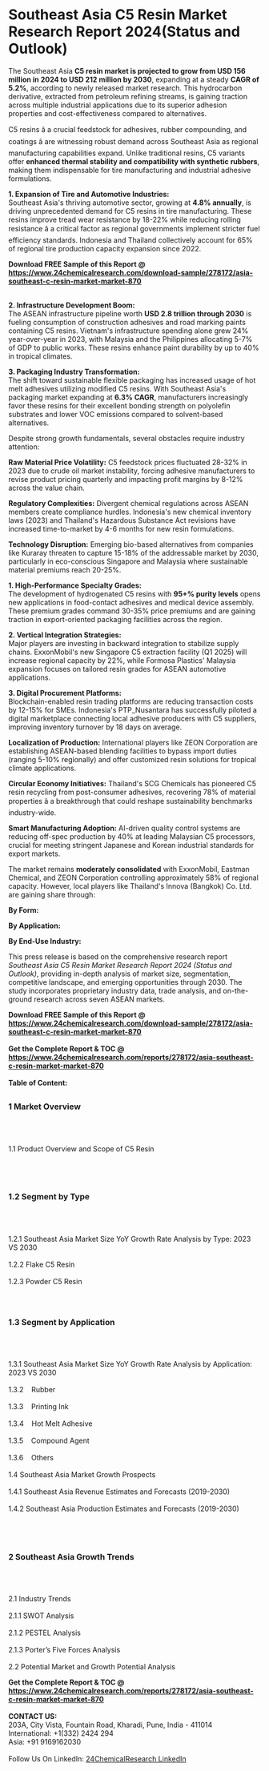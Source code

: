 <h1>Southeast Asia C5 Resin Market Research Report 2024(Status and Outlook)</h1><p>The Southeast Asia <strong>C5 resin market is projected to grow from USD 156 million in 2024 to USD 212 million by 2030</strong>, expanding at a steady <strong>CAGR of 5.2%</strong>, according to newly released market research. This hydrocarbon derivative, extracted from petroleum refining streams, is gaining traction across multiple industrial applications due to its superior adhesion properties and cost-effectiveness compared to alternatives.</p><p>C5 resins â a crucial feedstock for adhesives, rubber compounding, and coatings â are witnessing robust demand across Southeast Asia as regional manufacturing capabilities expand. Unlike traditional resins, C5 variants offer <strong>enhanced thermal stability and compatibility with synthetic rubbers</strong>, making them indispensable for tire manufacturing and industrial adhesive formulations.</p><p><strong>1. Expansion of Tire and Automotive Industries:</strong><br>
Southeast Asia's thriving automotive sector, growing at <strong>4.8% annually</strong>, is driving unprecedented demand for C5 resins in tire manufacturing. These resins improve tread wear resistance by 18-22% while reducing rolling resistance â a critical factor as regional governments implement stricter fuel efficiency standards. Indonesia and Thailand collectively account for 65% of regional tire production capacity expansion since 2022.</p><div><b>Download FREE Sample of this Report @ 
            <a href="https://www.24chemicalresearch.com/download-sample/278172/asia-southeast-c-resin-market-market-870">
            https://www.24chemicalresearch.com/download-sample/278172/asia-southeast-c-resin-market-market-870</a></b></div><br><p><strong>2. Infrastructure Development Boom:</strong><br>
The ASEAN infrastructure pipeline worth <strong>USD 2.8 trillion through 2030</strong> is fueling consumption of construction adhesives and road marking paints containing C5 resins. Vietnam's infrastructure spending alone grew 24% year-over-year in 2023, with Malaysia and the Philippines allocating 5-7% of GDP to public works. These resins enhance paint durability by up to 40% in tropical climates.</p><p><strong>3. Packaging Industry Transformation:</strong><br>
The shift toward sustainable flexible packaging has increased usage of hot melt adhesives utilizing modified C5 resins. With Southeast Asia's packaging market expanding at <strong>6.3% CAGR</strong>, manufacturers increasingly favor these resins for their excellent bonding strength on polyolefin substrates and lower VOC emissions compared to solvent-based alternatives.</p><p>Despite strong growth fundamentals, several obstacles require industry attention:</p><p><strong>Raw Material Price Volatility:</strong> C5 feedstock prices fluctuated 28-32% in 2023 due to crude oil market instability, forcing adhesive manufacturers to revise product pricing quarterly and impacting profit margins by 8-12% across the value chain.</p><p><strong>Regulatory Complexities:</strong> Divergent chemical regulations across ASEAN members create compliance hurdles. Indonesia's new chemical inventory laws (2023) and Thailand's Hazardous Substance Act revisions have increased time-to-market by 4-6 months for new resin formulations.</p><p><strong>Technology Disruption:</strong> Emerging bio-based alternatives from companies like Kuraray threaten to capture 15-18% of the addressable market by 2030, particularly in eco-conscious Singapore and Malaysia where sustainable material premiums reach 20-25%.</p><p><strong>1. High-Performance Specialty Grades:</strong><br>
The development of hydrogenated C5 resins with <strong>95+% purity levels</strong> opens new applications in food-contact adhesives and medical device assembly. These premium grades command 30-35% price premiums and are gaining traction in export-oriented packaging facilities across the region.</p><p><strong>2. Vertical Integration Strategies:</strong><br>
Major players are investing in backward integration to stabilize supply chains. ExxonMobil's new Singapore C5 extraction facility (Q1 2025) will increase regional capacity by 22%, while Formosa Plastics' Malaysia expansion focuses on tailored resin grades for ASEAN automotive applications.</p><p><strong>3. Digital Procurement Platforms:</strong><br>
Blockchain-enabled resin trading platforms are reducing transaction costs by 12-15% for SMEs. Indonesia's PTP_Nusantara has successfully piloted a digital marketplace connecting local adhesive producers with C5 suppliers, improving inventory turnover by 18 days on average.</p><p><strong>Localization of Production:</strong> International players like ZEON Corporation are establishing ASEAN-based blending facilities to bypass import duties (ranging 5-10% regionally) and offer customized resin solutions for tropical climate applications.</p><p><strong>Circular Economy Initiatives:</strong> Thailand's SCG Chemicals has pioneered C5 resin recycling from post-consumer adhesives, recovering 78% of material properties â a breakthrough that could reshape sustainability benchmarks industry-wide.</p><p><strong>Smart Manufacturing Adoption:</strong> AI-driven quality control systems are reducing off-spec production by 40% at leading Malaysian C5 processors, crucial for meeting stringent Japanese and Korean industrial standards for export markets.</p><p>The market remains <strong>moderately consolidated</strong> with ExxonMobil, Eastman Chemical, and ZEON Corporation controlling approximately 58% of regional capacity. However, local players like Thailand's Innova (Bangkok) Co. Ltd. are gaining share through:</p><p><strong>By Form:</strong></p><p><strong>By Application:</strong></p><p><strong>By End-Use Industry:</strong></p><p>This press release is based on the comprehensive research report <em>Southeast Asia C5 Resin Market Research Report 2024 (Status and Outlook)</em>, providing in-depth analysis of market size, segmentation, competitive landscape, and emerging opportunities through 2030. The study incorporates proprietary industry data, trade analysis, and on-the-ground research across seven ASEAN markets.</p><div><b>Download FREE Sample of this Report @ 
            <a href="https://www.24chemicalresearch.com/download-sample/278172/asia-southeast-c-resin-market-market-870">
            https://www.24chemicalresearch.com/download-sample/278172/asia-southeast-c-resin-market-market-870</a></b></div><br><div><b>Get the Complete Report & TOC @ 
            <a href="https://www.24chemicalresearch.com/reports/278172/asia-southeast-c-resin-market-market-870">
            https://www.24chemicalresearch.com/reports/278172/asia-southeast-c-resin-market-market-870</a></b></div><br>
            <b>Table of Content:</b><p><h2><span style="font-size:16px"><strong>1 Market Overview&nbsp;&nbsp; &nbsp;</strong></span></h2><br />
<br />
<p>1.1 Product Overview and Scope of C5 Resin&nbsp;</p><br />
<br />
<h2><strong><span style="font-size:16px">1.2 Segment by Type&nbsp;&nbsp; &nbsp;</span></strong></h2><br />
<br />
<p>1.2.1 Southeast Asia Market Size YoY Growth Rate Analysis by Type: 2023 VS 2030&nbsp;&nbsp; &nbsp;<br /><br />
1.2.2 Flake C5 Resin&nbsp;&nbsp; &nbsp;<br /><br />
1.2.3 Powder C5 Resin<br /><br />
<br />
<h2><span style="font-size:16px"><strong>1.3 Segment by Application&nbsp;&nbsp;</strong></span></h2><br />
<br />
<p>1.3.1 Southeast Asia Market Size YoY Growth Rate Analysis by Application: 2023 VS 2030&nbsp;&nbsp; &nbsp;<br /><br />
1.3.2&nbsp;&nbsp; &nbsp;Rubber<br /><br />
1.3.3&nbsp;&nbsp; &nbsp;Printing Ink<br /><br />
1.3.4&nbsp;&nbsp; &nbsp;Hot Melt Adhesive<br /><br />
1.3.5&nbsp;&nbsp; &nbsp;Compound Agent<br /><br />
1.3.6&nbsp;&nbsp; &nbsp;Others<br /><br />
1.4 Southeast Asia Market Growth Prospects&nbsp;&nbsp; &nbsp;<br /><br />
1.4.1 Southeast Asia Revenue Estimates and Forecasts (2019-2030)&nbsp;&nbsp; &nbsp;<br /><br />
1.4.2 Southeast Asia Production Estimates and Forecasts (2019-2030)&nbsp;&nbsp;</p><br />
<br />
<h2><span style="font-size:16px"><strong>2 Southeast Asia Growth Trends&nbsp;&nbsp; &nbsp;</strong></span></h2><br />
<br />
<p>2.1 Industry Trends&nbsp;&nbsp; &nbsp;<br /><br />
2.1.1 SWOT Analysis&nbsp;&nbsp; &nbsp;<br /><br />
2.1.2 PESTEL Analysis&nbsp;&nbsp; &nbsp;<br /><br />
2.1.3 Porter&rsquo;s Five Forces Analysis&nbsp;&nbsp; &nbsp;<br /><br />
2.2 Potential Market and Growth Potential Analysis&nbsp;&nbsp; &nbsp</p><div><b>Get the Complete Report & TOC @ 
            <a href="https://www.24chemicalresearch.com/reports/278172/asia-southeast-c-resin-market-market-870">
            https://www.24chemicalresearch.com/reports/278172/asia-southeast-c-resin-market-market-870</a></b></div><br><b>CONTACT US:</b><br>
            203A, City Vista, Fountain Road, Kharadi, Pune, India - 411014<br>
            International: +1(332) 2424 294<br>
            Asia: +91 9169162030 <br><br>
            Follow Us On LinkedIn: <a href="https://www.linkedin.com/company/24chemicalresearch/">24ChemicalResearch LinkedIn</a>